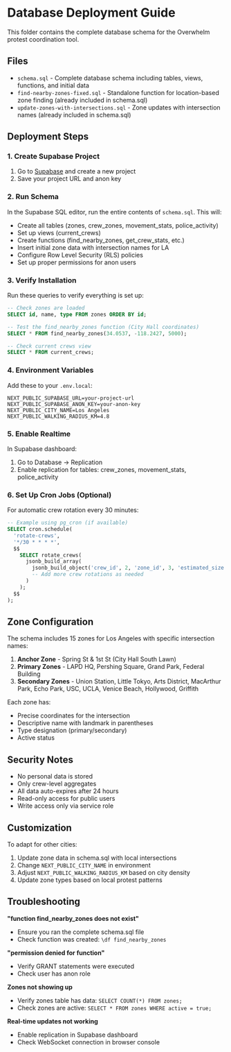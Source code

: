 # Database Deployment Guide

This folder contains the complete database schema for the Overwhelm protest coordination tool.

## Files

- `schema.sql` - Complete database schema including tables, views, functions, and initial data
- `find-nearby-zones-fixed.sql` - Standalone function for location-based zone finding (already included in schema.sql)
- `update-zones-with-intersections.sql` - Zone updates with intersection names (already included in schema.sql)

## Deployment Steps

### 1. Create Supabase Project

1. Go to [Supabase](https://supabase.com) and create a new project
2. Save your project URL and anon key

### 2. Run Schema

In the Supabase SQL editor, run the entire contents of `schema.sql`. This will:

- Create all tables (zones, crew_zones, movement_stats, police_activity)
- Set up views (current_crews)
- Create functions (find_nearby_zones, get_crew_stats, etc.)
- Insert initial zone data with intersection names for LA
- Configure Row Level Security (RLS) policies
- Set up proper permissions for anon users

### 3. Verify Installation

Run these queries to verify everything is set up:

```sql
-- Check zones are loaded
SELECT id, name, type FROM zones ORDER BY id;

-- Test the find_nearby_zones function (City Hall coordinates)
SELECT * FROM find_nearby_zones(34.0537, -118.2427, 5000);

-- Check current crews view
SELECT * FROM current_crews;
```

### 4. Environment Variables

Add these to your `.env.local`:

```
NEXT_PUBLIC_SUPABASE_URL=your-project-url
NEXT_PUBLIC_SUPABASE_ANON_KEY=your-anon-key
NEXT_PUBLIC_CITY_NAME=Los Angeles
NEXT_PUBLIC_WALKING_RADIUS_KM=4.8
```

### 5. Enable Realtime

In Supabase dashboard:
1. Go to Database → Replication
2. Enable replication for tables: crew_zones, movement_stats, police_activity

### 6. Set Up Cron Jobs (Optional)

For automatic crew rotation every 30 minutes:

```sql
-- Example using pg_cron (if available)
SELECT cron.schedule(
  'rotate-crews',
  '*/30 * * * *',
  $$
    SELECT rotate_crews(
      jsonb_build_array(
        jsonb_build_object('crew_id', 2, 'zone_id', 3, 'estimated_size', 50)
        -- Add more crew rotations as needed
      )
    );
  $$
);
```

## Zone Configuration

The schema includes 15 zones for Los Angeles with specific intersection names:

1. **Anchor Zone** - Spring St & 1st St (City Hall South Lawn)
2. **Primary Zones** - LAPD HQ, Pershing Square, Grand Park, Federal Building
3. **Secondary Zones** - Union Station, Little Tokyo, Arts District, MacArthur Park, Echo Park, USC, UCLA, Venice Beach, Hollywood, Griffith

Each zone has:
- Precise coordinates for the intersection
- Descriptive name with landmark in parentheses
- Type designation (primary/secondary)
- Active status

## Security Notes

- No personal data is stored
- Only crew-level aggregates
- All data auto-expires after 24 hours
- Read-only access for public users
- Write access only via service role

## Customization

To adapt for other cities:

1. Update zone data in schema.sql with local intersections
2. Change `NEXT_PUBLIC_CITY_NAME` in environment
3. Adjust `NEXT_PUBLIC_WALKING_RADIUS_KM` based on city density
4. Update zone types based on local protest patterns

## Troubleshooting

**"function find_nearby_zones does not exist"**
- Ensure you ran the complete schema.sql file
- Check function was created: `\df find_nearby_zones`

**"permission denied for function"**
- Verify GRANT statements were executed
- Check user has anon role

**Zones not showing up**
- Verify zones table has data: `SELECT COUNT(*) FROM zones;`
- Check zones are active: `SELECT * FROM zones WHERE active = true;`

**Real-time updates not working**
- Enable replication in Supabase dashboard
- Check WebSocket connection in browser console